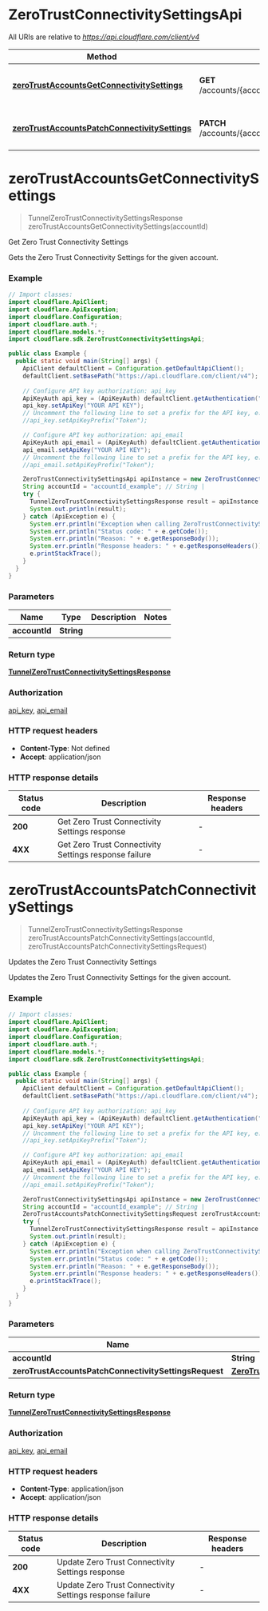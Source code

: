 # ZeroTrustConnectivitySettingsApi

All URIs are relative to *https://api.cloudflare.com/client/v4*

| Method | HTTP request | Description |
|------------- | ------------- | -------------|
| [**zeroTrustAccountsGetConnectivitySettings**](ZeroTrustConnectivitySettingsApi.md#zeroTrustAccountsGetConnectivitySettings) | **GET** /accounts/{account_id}/zerotrust/connectivity_settings | Get Zero Trust Connectivity Settings |
| [**zeroTrustAccountsPatchConnectivitySettings**](ZeroTrustConnectivitySettingsApi.md#zeroTrustAccountsPatchConnectivitySettings) | **PATCH** /accounts/{account_id}/zerotrust/connectivity_settings | Updates the Zero Trust Connectivity Settings |


<a id="zeroTrustAccountsGetConnectivitySettings"></a>
# **zeroTrustAccountsGetConnectivitySettings**
> TunnelZeroTrustConnectivitySettingsResponse zeroTrustAccountsGetConnectivitySettings(accountId)

Get Zero Trust Connectivity Settings

Gets the Zero Trust Connectivity Settings for the given account.

### Example
```java
// Import classes:
import cloudflare.ApiClient;
import cloudflare.ApiException;
import cloudflare.Configuration;
import cloudflare.auth.*;
import cloudflare.models.*;
import cloudflare.sdk.ZeroTrustConnectivitySettingsApi;

public class Example {
  public static void main(String[] args) {
    ApiClient defaultClient = Configuration.getDefaultApiClient();
    defaultClient.setBasePath("https://api.cloudflare.com/client/v4");
    
    // Configure API key authorization: api_key
    ApiKeyAuth api_key = (ApiKeyAuth) defaultClient.getAuthentication("api_key");
    api_key.setApiKey("YOUR API KEY");
    // Uncomment the following line to set a prefix for the API key, e.g. "Token" (defaults to null)
    //api_key.setApiKeyPrefix("Token");

    // Configure API key authorization: api_email
    ApiKeyAuth api_email = (ApiKeyAuth) defaultClient.getAuthentication("api_email");
    api_email.setApiKey("YOUR API KEY");
    // Uncomment the following line to set a prefix for the API key, e.g. "Token" (defaults to null)
    //api_email.setApiKeyPrefix("Token");

    ZeroTrustConnectivitySettingsApi apiInstance = new ZeroTrustConnectivitySettingsApi(defaultClient);
    String accountId = "accountId_example"; // String | 
    try {
      TunnelZeroTrustConnectivitySettingsResponse result = apiInstance.zeroTrustAccountsGetConnectivitySettings(accountId);
      System.out.println(result);
    } catch (ApiException e) {
      System.err.println("Exception when calling ZeroTrustConnectivitySettingsApi#zeroTrustAccountsGetConnectivitySettings");
      System.err.println("Status code: " + e.getCode());
      System.err.println("Reason: " + e.getResponseBody());
      System.err.println("Response headers: " + e.getResponseHeaders());
      e.printStackTrace();
    }
  }
}
```

### Parameters

| Name | Type | Description  | Notes |
|------------- | ------------- | ------------- | -------------|
| **accountId** | **String**|  | |

### Return type

[**TunnelZeroTrustConnectivitySettingsResponse**](TunnelZeroTrustConnectivitySettingsResponse.md)

### Authorization

[api_key](../README.md#api_key), [api_email](../README.md#api_email)

### HTTP request headers

 - **Content-Type**: Not defined
 - **Accept**: application/json

### HTTP response details
| Status code | Description | Response headers |
|-------------|-------------|------------------|
| **200** | Get Zero Trust Connectivity Settings response |  -  |
| **4XX** | Get Zero Trust Connectivity Settings response failure |  -  |

<a id="zeroTrustAccountsPatchConnectivitySettings"></a>
# **zeroTrustAccountsPatchConnectivitySettings**
> TunnelZeroTrustConnectivitySettingsResponse zeroTrustAccountsPatchConnectivitySettings(accountId, zeroTrustAccountsPatchConnectivitySettingsRequest)

Updates the Zero Trust Connectivity Settings

Updates the Zero Trust Connectivity Settings for the given account.

### Example
```java
// Import classes:
import cloudflare.ApiClient;
import cloudflare.ApiException;
import cloudflare.Configuration;
import cloudflare.auth.*;
import cloudflare.models.*;
import cloudflare.sdk.ZeroTrustConnectivitySettingsApi;

public class Example {
  public static void main(String[] args) {
    ApiClient defaultClient = Configuration.getDefaultApiClient();
    defaultClient.setBasePath("https://api.cloudflare.com/client/v4");
    
    // Configure API key authorization: api_key
    ApiKeyAuth api_key = (ApiKeyAuth) defaultClient.getAuthentication("api_key");
    api_key.setApiKey("YOUR API KEY");
    // Uncomment the following line to set a prefix for the API key, e.g. "Token" (defaults to null)
    //api_key.setApiKeyPrefix("Token");

    // Configure API key authorization: api_email
    ApiKeyAuth api_email = (ApiKeyAuth) defaultClient.getAuthentication("api_email");
    api_email.setApiKey("YOUR API KEY");
    // Uncomment the following line to set a prefix for the API key, e.g. "Token" (defaults to null)
    //api_email.setApiKeyPrefix("Token");

    ZeroTrustConnectivitySettingsApi apiInstance = new ZeroTrustConnectivitySettingsApi(defaultClient);
    String accountId = "accountId_example"; // String | 
    ZeroTrustAccountsPatchConnectivitySettingsRequest zeroTrustAccountsPatchConnectivitySettingsRequest = new ZeroTrustAccountsPatchConnectivitySettingsRequest(); // ZeroTrustAccountsPatchConnectivitySettingsRequest | 
    try {
      TunnelZeroTrustConnectivitySettingsResponse result = apiInstance.zeroTrustAccountsPatchConnectivitySettings(accountId, zeroTrustAccountsPatchConnectivitySettingsRequest);
      System.out.println(result);
    } catch (ApiException e) {
      System.err.println("Exception when calling ZeroTrustConnectivitySettingsApi#zeroTrustAccountsPatchConnectivitySettings");
      System.err.println("Status code: " + e.getCode());
      System.err.println("Reason: " + e.getResponseBody());
      System.err.println("Response headers: " + e.getResponseHeaders());
      e.printStackTrace();
    }
  }
}
```

### Parameters

| Name | Type | Description  | Notes |
|------------- | ------------- | ------------- | -------------|
| **accountId** | **String**|  | |
| **zeroTrustAccountsPatchConnectivitySettingsRequest** | [**ZeroTrustAccountsPatchConnectivitySettingsRequest**](ZeroTrustAccountsPatchConnectivitySettingsRequest.md)|  | |

### Return type

[**TunnelZeroTrustConnectivitySettingsResponse**](TunnelZeroTrustConnectivitySettingsResponse.md)

### Authorization

[api_key](../README.md#api_key), [api_email](../README.md#api_email)

### HTTP request headers

 - **Content-Type**: application/json
 - **Accept**: application/json

### HTTP response details
| Status code | Description | Response headers |
|-------------|-------------|------------------|
| **200** | Update Zero Trust Connectivity Settings response |  -  |
| **4XX** | Update Zero Trust Connectivity Settings response failure |  -  |

